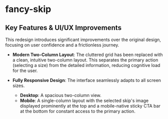 # fancy-skip

## Key Features & UI/UX Improvements

This redesign introduces significant improvements over the original design, focusing on user confidence and a frictionless journey.

- **Modern Two-Column Layout**: The cluttered grid has been replaced with a clean, intuitive two-column layout. This separates the primary action (selecting a size) from the detailed information, reducing cognitive load for the user.

- **Fully Responsive Design**: The interface seamlessly adapts to all screen sizes.
  - **Desktop**: A spacious two-column view.
  - **Mobile**: A single-column layout with the selected skip's image displayed prominently at the top and a mobile-native sticky CTA bar at the bottom for constant access to the primary action.